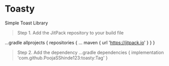 # Toasty
Simple Toast Library

> Step 1. Add the JitPack repository to your build file

...gradle
allprojects {
		repositories {
			...
			maven { url 'https://jitpack.io' }
		}
	}
  
  >Step 2. Add the dependency
  ...gradle
  dependencies {
	        implementation 'com.github.PoojaSShinde123:toasty:Tag'
	}
  
